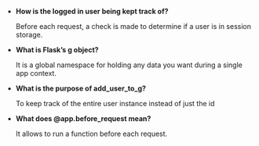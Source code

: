 - **How is the logged in user being kept track of?**

  Before each request, a check is made to determine if a user is in session storage.

- **What is Flask’s g object?**

  It is a global namespace for holding any data you want during a single app context.

- **What is the purpose of add_user_to_g?**

  To keep track of the entire user instance instead of just the id

- **What does @app.before_request mean?**

  It allows to run a function before each request.
